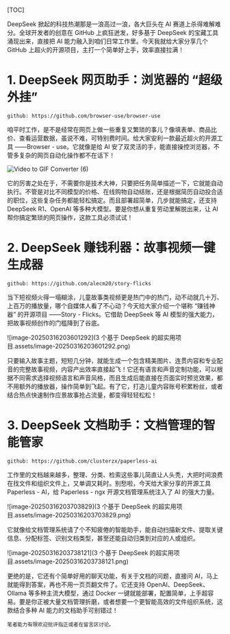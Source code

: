 

[TOC]

DeepSeek 掀起的科技热潮那是一浪高过一浪，各大巨头在 AI 赛道上杀得难解难分。全球开发者的创意在 GitHub 上疯狂迸发，好多基于 DeepSeek 的宝藏工具涌现出来，直接把 AI 能力融入到咱们日常工作里。今天我就给大家分享几个 GitHub 上超火的开源项目，主打一个简单好上手，效率直接拉满！

# 1. DeepSeek 网页助手：浏览器的 “超级外挂”

```
github: https://github.com/browser-use/browser-use
```

咱平时工作，是不是经常在网页上做一些重复又繁琐的事儿？像填表单、商品比价、查看运营数据，虽说不难，可特别费时间。给大家安利一款最近超火的开源工具 ——Browser - use。它就像是给 AI 安了双灵活的手，能直接操控浏览器，不管多复杂的网页自动化操作都不在话下！

![Video to GIF Converter (6)](https://mmbiz.qpic.cn/mmbiz_gif/uDRkMWLia28jianVEHLmlXVDDWhQoaYBPhegDVGqUyAn9gVLC5O19BTsmZX4UKPpIfB89xHVLM7oGDByPC5ibSZHw/640?wx_fmt=gif&from=appmsg&tp=webp&wxfrom=5&wx_lazy=1)

它的厉害之处在于，不需要你是技术大神，只要把任务简单描述一下，它就能自动执行。不管是对比不同模型的价格、在线购物自动结账，还是根据简历自动投合适的职位，这些复杂任务都能轻松搞定。而且部署超简单，几步就能搞定，还支持 DeepSeek R1、OpenAI 等多种大模型。要是你想从重复劳动里解脱出来，让 AI 帮你搞定繁琐的网页操作，这款工具必须试试！

# 2. DeepSeek 赚钱利器：故事视频一键生成器

```
github: https://github.com/alecm20/story-flicks
```

当下短视频火得一塌糊涂，儿童故事类视频更是热门中的热门，动不动就几十万、上百万的播放量，哪个自媒体人看了不心动？今天给大家介绍一个堪称 “赚钱神器” 的开源项目 ——Story - Flicks。它借助 DeepSeek 等 AI 模型的强大能力，把故事视频创作的门槛降到了谷底。

![image-20250316203601292](3 个基于 DeepSeek 的超实用项目.assets/image-20250316203601292.png)

只要输入故事主题，短短几分钟，就能生成一个包含精美图片、连贯内容和专业配音的完整故事视频，内容产出效率直接起飞！它还有语言和声音定制功能，可以根据不同需求选择视频语言和声音风格，而且生成后能直接在页面实时预览效果，都不用额外的播放器，操作简单到飞起。有了它，打造儿童内容账号积累粉丝，或者结合热点快速制作应景故事抢占流量，都变得轻轻松松！

# 3. DeepSeek 文档助手：文档管理的智能管家

```
github: https://github.com/clusterzx/paperless-ai
```

工作里的文档越来越多，整理、分类、检索这些事儿简直让人头秃，大把时间浪费在找文件和组织文件上，又单调又耗时。别愁啦，今天给大家分享的开源工具 Paperless - AI，给 Paperless - ngx 开源文档管理系统注入了 AI 的强大力量。

![image-20250316203703829](3 个基于 DeepSeek 的超实用项目.assets/image-20250316203703829.png)

它就像给文档管理系统请了个不知疲倦的智能助手，能自动扫描新文件、提取关键信息、分配标签、识别文档类型，甚至还能自动归类到对应的人或组织。

![image-20250316203738121](3 个基于 DeepSeek 的超实用项目.assets/image-20250316203738121.png)

更绝的是，它还有个简单好用的聊天功能，有关于文档的问题，直接问 AI，马上就能得到答案，再也不用一页页翻文件了。它还支持 OpenAI、DeepSeek、Ollama 等多种主流大模型，通过 Docker 一键就能部署，配置简单，上手超容易。要是你正被大量文档管理折磨，或者想要一个更智能高效的文件组织系统，这款结合多种 AI 能力的文档助手可别错过！

```
笔者能力有限欢迎批评指正或者在留言区讨论。
```









